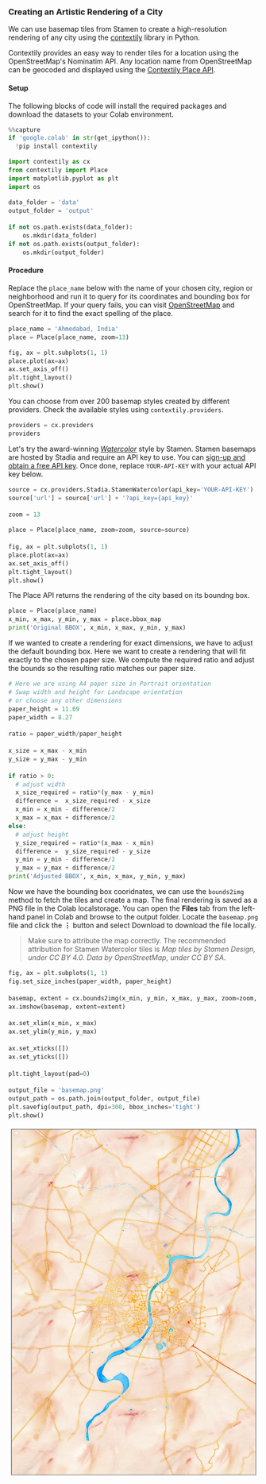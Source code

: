 ### Creating an Artistic Rendering of a City

We can use basemap tiles from Stamen to create a high-resolution rendering of any city using the [contextily](https://contextily.readthedocs.io/en/latest/) library in Python.

Contextily provides an easy way to render tiles for a location using the OpenStreetMap's Nominatim API. Any location name from OpenStreetMap can be geocoded and displayed using the [Contextily Place API](https://contextily.readthedocs.io/en/latest/places_guide.html).



#### Setup
The following blocks of code will install the required packages and download the datasets to your Colab environment.


```python
%%capture
if 'google.colab' in str(get_ipython()):
  !pip install contextily
```


```python
import contextily as cx
from contextily import Place
import matplotlib.pyplot as plt
import os
```


```python
data_folder = 'data'
output_folder = 'output'

if not os.path.exists(data_folder):
    os.mkdir(data_folder)
if not os.path.exists(output_folder):
    os.mkdir(output_folder)
```

#### Procedure

Replace the `place_name` below with the name of your chosen city, region or neighborhood and run it to query for its coordinates and bounding box for OpenStreetMap. If your query fails, you can visit [OpenStreetMap](https://www.openstreetmap.org/) and search for it to find the exact spelling of the place.


```python
place_name = 'Ahmedabad, India'
place = Place(place_name, zoom=13)
```


```python
fig, ax = plt.subplots(1, 1)
place.plot(ax=ax)
ax.set_axis_off()
plt.tight_layout()
plt.show()
```

You can choose from over 200 basemap styles created by different providers. Check the available styles using `contextily.providers`.


```python
providers = cx.providers
providers
```

Let's try the award-winning [*Watercolor*](https://www.cooperhewitt.org/2023/08/27/nda-stamen-design-watercolor-maps/) style by Stamen. Stamen basemaps are hosted by Stadia and require an API key to use. You can [sign-up and obtain a free API key](https://stadiamaps.com/stamen/). Once done, replace `YOUR-API-KEY` with your actual API key below.


```python
source = cx.providers.Stadia.StamenWatercolor(api_key='YOUR-API-KEY')
source['url'] = source['url'] + '?api_key={api_key}'

zoom = 13
```


```python
place = Place(place_name, zoom=zoom, source=source)

fig, ax = plt.subplots(1, 1)
place.plot(ax=ax)
ax.set_axis_off()
plt.tight_layout()
plt.show()
```

The Place API returns the rendering of the city based on its boundng box.


```python
place = Place(place_name)
x_min, x_max, y_min, y_max = place.bbox_map
print('Original BBOX', x_min, x_max, y_min, y_max)
```

If we wanted to create a rendering for exact dimensions, we have to adjust the default bounding box. Here we want to create a rendering that will fit exactly to the chosen paper size. We compute the required ratio and adjust the bounds so the resulting ratio matches our paper size.


```python
# Here we are using A4 paper size in Portrait orientation
# Swap width and height for Landscape orientation
# or choose any other dimensions
paper_height = 11.69
paper_width = 8.27

ratio = paper_width/paper_height

x_size = x_max - x_min
y_size = y_max - y_min

if ratio > 0:
  # adjust width
  x_size_required = ratio*(y_max - y_min)
  difference =  x_size_required - x_size
  x_min = x_min - difference/2
  x_max = x_max + difference/2
else:
  # adjust height
  y_size_required = ratio*(x_max - x_min)
  difference =  y_size_required - y_size
  y_min = y_min - difference/2
  y_max = y_max + difference/2
print('Adjusted BBOX', x_min, x_max, y_min, y_max)
```

Now we have the bounding box cooridnates, we can use the `bounds2img` method to fetch the tiles and create a map. The final rendering is saved as a PNG file in the Colab localstorage. You can open the **Files** tab from the left-hand panel in Colab and browse to the output folder. Locate the `basemap.png` file and click the **⋮** button and select Download to download the file locally.

> Make sure to attribute the map correctly. The recommended attribution for Stamen Watercolor tiles is *Map tiles by Stamen Design, under CC BY 4.0. Data by OpenStreetMap, under CC BY SA.*


```python
fig, ax = plt.subplots(1, 1)
fig.set_size_inches(paper_width, paper_height)

basemap, extent = cx.bounds2img(x_min, y_min, x_max, y_max, zoom=zoom, source=source)
ax.imshow(basemap, extent=extent)

ax.set_xlim(x_min, x_max)
ax.set_ylim(y_min, y_max)

ax.set_xticks([])
ax.set_yticks([])

plt.tight_layout(pad=0)

output_file = 'basemap.png'
output_path = os.path.join(output_folder, output_file)
plt.savefig(output_path, dpi=300, bbox_inches='tight')
plt.show()
```


    
![](python-dataviz-output/supplement_artistic_rendering_files/supplement_artistic_rendering_19_0.png)
    

